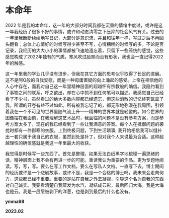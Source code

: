 # 本命年

2022 年是我的本命年，这一年的大部分时间我都在沉重的情绪中度过，或许是这一年我经历了很多不好的事情，或许和动态清零之下压抑的社会风气有关。过去的一年里我断断续续地写日记，大部分是意识流，并且和往年一样，写过之后不再回头翻看；总体上心情好的时候写得少甚至不写，心情糟糕的时候写的多。不论是否记录，我经历的大大小小的事情都被飞速地遗忘着，只留下一些笼统的感觉，这些感觉构成了2022年独有的气质。寒风吹过脸颊而没有形状，我也会一直记得2022年的触感。



这一年里我的学业几乎没有进步，但我在其它方面的思考似乎取得了长足的进展。这不是阿Q般的自我安慰，而是一种毋庸置疑的向上涌起的感受。上帝在相信他的人心中存在，而我对自己这一年里精神层面的超越怀有宗教般的确信。我隐约看到了事物之间的联系，呼之欲出，却在心中抓不到任何笔可以描述。我感觉自己已经看了不少书，虽然看过的绝大多数内容都已经遗忘，但这些消散的记忆终究氤氲了我，所谓的开卷有益不过如此。所有被我忘记了的，都无形地弥漫在我周围，引领着我在一个不可见的世界里随气流上升——精神的世界本就是轻盈的。如今世界的图像摆在我面前，在我理解这艺术品时，我面临的问题不是没有参考方案，而是参考方案太多了，现在的我已经看到了一些让我满意的答案。每个人在抵御问题的袭扰时都有一件御寒的衣服，上到终极问题，下到生活琐事; 我开始相信我可以缝补出一套只属于我自己的衣服，虽然到处是补丁，但对我个人来说最为合适。这种超越理性的确信感就是我这一年里最大的收获。



我觉得是时候写一些东西了。首先是整理。如果无法白纸黑字地梳理一遍思绪的话，精神层面上我不会有再进一步的可能。重读我认为重要的作品。更为专题地阅读。写，写，写。要么在写工作文档，要么在写私人文档。一直写下去。博士期间的经历或许是一个悲剧故事，或许不是，我是一个合格的博士吗，我未来会走向何方，这些都已经不重要。重要的是站在自我之外去凝视，引导这个名为自我的东西对自己诚实。我要看清楚自我蒸发为水汽，凝结成云彩，最后回归大海。我是大海也是云。我是一层层被剥下的洋葱，也是剥到最后的什么也没有。



**ymma98**

**2023.02**

<!--stackedit_data:
eyJoaXN0b3J5IjpbMTg0MzEyODYyNV19
-->